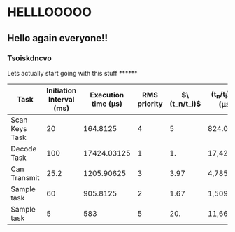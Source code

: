 # HELLLOOOOO
## Hello again everyone!!
### Tsoiskdncvo
Lets actually start going with this stuff ******




| Task            | Initiation Interval (ms) |Execution time (μs)| RMS priority | $\(t_n/t_i)$ | (t<sub>n</sub>/t<sub>i</sub>)*T<sub>i</sub> (μs)|
| ----------------| -------------------------|-------------------|--------------|-------|-------------------------------------------------|
| Scan Keys Task  | 20                       | 164.8125          | 4            | 5     | 824.06                                          |
| Decode Task     | 100                      | 17424.03125       | 1            | 1.    | 17,424.03                                       |
| Can Transmit    | 25.2                     | 1205.90625        | 3            | 3.97  | 4,785.34                                        |
| Sample task     | 60                       | 905.8125          | 2            | 1.67  | 1,509.69                                        |
| Sample task     | 5                        | 583               | 5            | 20.   | 11,660                                          |
